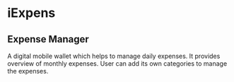 # iExpens
## Expense Manager 
A digital mobile wallet which helps to manage daily expenses.
It provides overview of monthly expenses.
User can add its own categories to manage the expenses.
